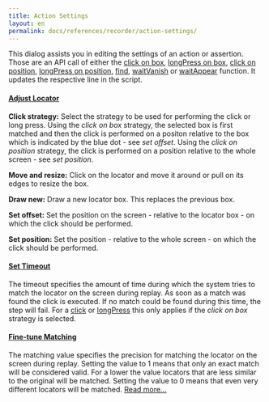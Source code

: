 ```yaml
---
title: Action Settings
layout: en
permalink: docs/references/recorder/action-settings/
---
```


This dialog assists you in editing the settings of an action or assertion. Those are an API call of either the <a href="/docs/references/scripting-api/input#click-box">click on box</a>, <a href="/docs/references/scripting-api/input#longPress-box">longPress on box</a>, <a href="/docs/references/scripting-api/input#click-position">click on position</a>, <a href="/docs/references/scripting-api/input#longPress-position">longPress on position</a>, <a href="/docs/references/scripting-api/locator#find">find</a>, <a href="/docs/references/scripting-api/locator#waitVanish">waitVanish</a> or <a href="/docs/references/scripting-api/locator#waitAppear">waitAppear</a> function. It updates the respective line in the script.

<h4 id="locator"><a href="#locator">Adjust Locator</a></h4>
<p><strong>Click strategy:</strong> Select the strategy to be used for performing the click or long press. Using the <em>click on box</em> strategy, the selected box is first matched and then the click is performed on a positon relative to the box which is indicated by the blue dot - see <em>set offset</em>. Using the <em>click on position</em> strategy, the click is performed on a position relative to the whole screen - see <em>set position</em>.</p>
<p><strong>Move and resize:</strong> Click on the locator and move it around or pull on its edges to resize the box.</p>
<p><strong>Draw new:</strong> Draw a new locator box. This replaces the previous box.</p>
<p><strong>Set offset:</strong> Set the position on the screen - relative to the locator box - on which the click should be performed.</p>
<p><strong>Set position:</strong> Set the position - relative to the whole screen - on which the click should be performed.</p>

<h4 id="timeout"><a href="#timeout">Set Timeout</a></h4>
The timeout specifies the amount of time during which the system tries to match the locator on the screen during replay. As soon as a match was found the click is executed. If no match could be found during this time, the step will fail. For a <a href="/docs/references/scripting-api/input#click-locator">click</a> or <a href="/docs/references/scripting-api/input#longPress-locator">longPress</a> this only applies if the <em>click on box</em> strategy is selected.

<h4 id="matching"><a href="#matching">Fine-tune Matching</a></h4>
The matching value specifies the precision for matching the locator on the screen during replay. Setting the value to 1 means that only an exact match will be considered valid. For a lower the value locators that are less similar to the original will be matched. Setting the value to 0 means that even very different locators will be matched. <a href="http://help.testobject.com/docs/references/image-matching#fine-tune-matching">Read more...</a>
